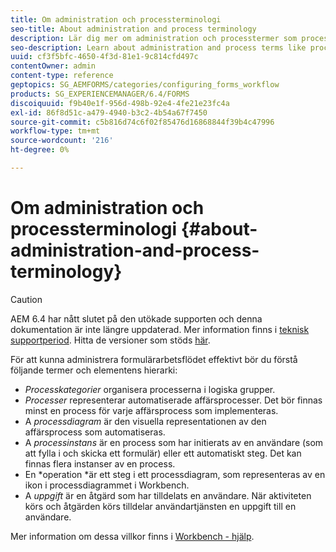 ```yaml
---
title: Om administration och processterminologi
seo-title: About administration and process terminology
description: Lär dig mer om administration och processtermer som processinstans, processdiagram och operationer.
seo-description: Learn about administration and process terms like process instance, process diagram and operation.
uuid: cf3f5bfc-4650-4f3d-81e1-9c814cfd497c
contentOwner: admin
content-type: reference
geptopics: SG_AEMFORMS/categories/configuring_forms_workflow
products: SG_EXPERIENCEMANAGER/6.4/FORMS
discoiquuid: f9b40e1f-956d-498b-92e4-4fe21e23fc4a
exl-id: 86f8d51c-a479-4940-b3c2-4b54a67f7450
source-git-commit: c5b816d74c6f02f85476d16868844f39b4c47996
workflow-type: tm+mt
source-wordcount: '216'
ht-degree: 0%

---
```


# Om administration och processterminologi {#about-administration-and-process-terminology}

>[!CAUTION]
>
>AEM 6.4 har nått slutet på den utökade supporten och denna dokumentation är inte längre uppdaterad. Mer information finns i [teknisk supportperiod](https://helpx.adobe.com/support/programs/eol-matrix.html). Hitta de versioner som stöds [här](https://experienceleague.adobe.com/docs/).

För att kunna administrera formulärarbetsflödet effektivt bör du förstå följande termer och elementens hierarki:

* *Processkategorier* organisera processerna i logiska grupper.
* *Processer* representerar automatiserade affärsprocesser. Det bör finnas minst en process för varje affärsprocess som implementeras.
* A *processdiagram* är den visuella representationen av den affärsprocess som automatiseras.
* A *processinstans* är en process som har initierats av en användare (som att fylla i och skicka ett formulär) eller ett automatiskt steg. Det kan finnas flera instanser av en process.
* En *operation *är ett steg i ett processdiagram, som representeras av en ikon i processdiagrammet i Workbench.
* A *uppgift* är en åtgärd som har tilldelats en användare. När aktiviteten körs och åtgärden körs tilldelar användartjänsten en uppgift till en användare.

Mer information om dessa villkor finns i [Workbench - hjälp](https://www.adobe.com/go/learn_aemforms_workbench_63).
